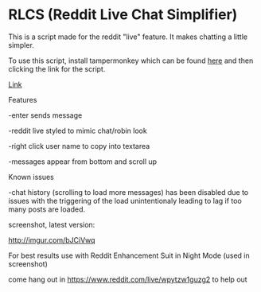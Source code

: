 # RLCS (Reddit Live Chat Simplifier)

This is a script made for the reddit "live" feature. It makes chatting a little simpler. 

To use this script, install tampermonkey which can be found [here](https://chrome.google.com/webstore/detail/tampermonkey/dhdgffkkebhmkfjojejmpbldmpobfkfo?hl=en) and then clicking the link for the script.

[Link](https://github.com/BNolet/RLCS/raw/master/rlcs.user.js)

Features

-enter sends message

-reddit live styled to mimic chat/robin look

-right click user name to copy into textarea

-messages appear from bottom and scroll up


Known issues

-chat history (scrolling to load more messages) has been disabled due to issues with the triggering of the load unintentionaly leading to lag if too many posts are loaded.

screenshot, latest version: 

http://imgur.com/bJCiVwq

For best results use with Reddit Enhancement Suit in Night Mode (used in screenshot)

come hang out in https://www.reddit.com/live/wpytzw1guzg2 to help out
